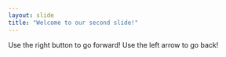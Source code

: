 ```yaml
---
layout: slide
title: "Welcome to our second slide!"
---
```

Use the right button to go forward!
Use the left arrow to go back!
